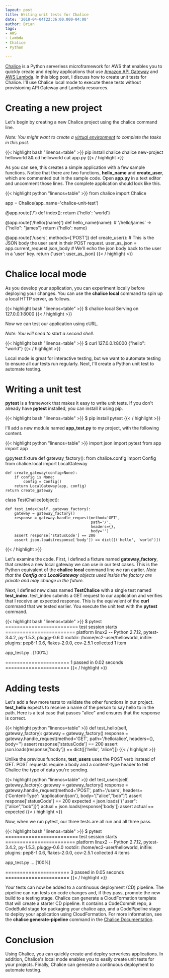 ```yaml
---
layout: post
title: Writing unit tests for Chalice
date: '2018-04-04T22:36:00.000-04:00'
author: Brian
tags: 
- AWS
- Lambda
- Chalice
- Python

---
```


[Chalice](http://chalice.readthedocs.io/en/latest/api.html) is a Python serverless microframework for AWS that enables you to quickly create and deploy applications that use [Amazon API Gateway](https://aws.amazon.com/api-gateway/) and [AWS Lambda](https://aws.amazon.com/lambda/). In this blog post, I discuss how to create unit tests for Chalice. I'll use Chalice local mode to execute these tests without provisioning API Gateway and Lambda resources.

# Creating a new project

Let's begin by creating a new Chalice project using the chalice command line.

*Note: You might want to create a [virtual environment](https://virtualenv.pypa.io/en/stable/) to complete the tasks in this post.*

{{< highlight bash "linenos=table" >}}
pip install chalice 
chalice new-project helloworld && cd helloworld
cat app.py
{{< / highlight >}}

As you can see, this creates a simple application with a few sample functions. Notice that there are two functions, **hello_name** and **create_user**, which are commented out in the sample code. Open **app.py** in a text editor and uncomment those lines. The complete application should look like this.

{{< highlight python "linenos=table" >}}
from chalice import Chalice

app = Chalice(app_name='chalice-unit-test')


@app.route('/')
def index():
    return {'hello': 'world'}


@app.route('/hello/{name}')
def hello_name(name):
    # '/hello/james' -> {"hello": "james"}
    return {'hello': name}


@app.route('/users', methods=['POST'])
def create_user():
    # This is the JSON body the user sent in their POST request.
    user_as_json = app.current_request.json_body
    # We'll echo the json body back to the user in a 'user' key.
    return {'user': user_as_json}
{{< / highlight >}}


# Chalice local mode

As you develop your application, you can experiment locally before deploying your changes. You can use the **chalice local** command to spin up a local HTTP server, as follows.

{{< highlight bash "linenos=table" >}}
$ chalice local
Serving on 127.0.0.1:8000
{{< / highlight >}}

Now we can test our application using cURL.

*Note: You will need to start a second shell.*

{{< highlight bash "linenos=table" >}}
$ curl 127.0.0.1:8000
{"hello": "world"}
{{< / highlight >}}

Local mode is great for interactive testing, but we want to automate testing to ensure all our tests run regularly. Next, I'll create a Python unit test to automate testing.

# Writing a unit test

**pytest** is a framework that makes it easy to write unit tests. If you don't already have **pytest** installed, you can install it using pip.

{{< highlight bash "linenos=table" >}}
$ pip install pytest
{{< / highlight >}}

I'll add a new module named **app_test.py** to my project, with the following content.

{{< highlight python "linenos=table" >}}
import json
import pytest
from app import app


@pytest.fixture
def gateway_factory():
    from chalice.config import Config
    from chalice.local import LocalGateway

    def create_gateway(config=None):
        if config is None:
            config = Config()
        return LocalGateway(app, config)
    return create_gateway


class TestChalice(object):

    def test_index(self, gateway_factory):
        gateway = gateway_factory()
        response = gateway.handle_request(method='GET',
                                          path='/',
                                          headers={},
                                          body='')
        assert response['statusCode'] == 200
        assert json.loads(response['body']) == dict([('hello', 'world')])
{{< / highlight >}}


Let's examine the code. First, I defined a fixture named **gateway_factory**, that creates a new local gateway we can use in our test cases. This is the Python equivalent of the **chalice local** command line we ran earlier. *Note that the **Config** and **LocalGateway** objects used inside the factory are private and may change in the future.*

Next, I defined new class named **TestChalice** with a single test named **test_index**. test_index submits a GET request to our application and verifies that I receive an expected response. This is the equivalent of the **curl** command that we tested earlier. You execute the unit test with the **pytest** command.

{{< highlight bash "linenos=table" >}}
$ pytest
========================= test session starts ========================
platform linux2 -- Python 2.7.12, pytest-3.4.2, py-1.5.3, pluggy-0.6.0
rootdir: /home/ec2-user/helloworld, inifile:
plugins: pep8-1.0.6, flakes-2.0.0, cov-2.5.1
collected 1 item

app_test.py .                                                    [100%]

====================== 1 passed in 0.02 seconds ======================
{{< / highlight >}}

# Adding tests

Let's add a few more tests to validate the other functions in our project. **test_hello** expects to receive a name of the person to say hello to in the path. Here is a test case that passes "alice" and ensures that the response is correct.

{{< highlight python "linenos=table" >}}
    def test_hello(self, gateway_factory):
        gateway = gateway_factory()
        response = gateway.handle_request(method='GET',
                                          path='/hello/alice',
                                          headers={},
                                          body='')
        assert response['statusCode'] == 200
        assert json.loads(response['body']) == dict([('hello', 'alice')])
{{< / highlight >}}
        
Unlike the previous functions, **test_users** uses the POST verb instead of GET. POST requests require a body and a content-type header to tell Chalice the type of data you're sending.

{{< highlight python "linenos=table" >}}
    def test_users(self, gateway_factory):
        gateway = gateway_factory()
        response = gateway.handle_request(method='POST',
                                          path='/users',
                                          headers={'Content-Type':
                                                   'application/json'},
                                          body='["alice","bob"]')
        assert response['statusCode'] == 200
        expected = json.loads('{"user":["alice","bob"]}')
        actual = json.loads(response['body'])
        assert actual == expected
{{< / highlight >}}

Now, when we run pytest, our three tests are all run and all three pass.

{{< highlight bash "linenos=table" >}}
$ pytest
========================= test session starts ========================
platform linux2 -- Python 2.7.12, pytest-3.4.2, py-1.5.3, pluggy-0.6.0
rootdir: /home/ec2-user/helloworld, inifile:
plugins: pep8-1.0.6, flakes-2.0.0, cov-2.5.1
collected 4 items

app_test.py ...                                                 [100%]

====================== 3 passed in 0.05 seconds ======================
{{< / highlight >}}

Your tests can now be added to a continuous deployment (CD) pipeline. The pipeline can run tests on code changes and, if they pass, promote the new build to a testing stage. Chalice can generate a CloudFormation template that will create a starter CD pipeline. It contains a CodeCommit repo, a CodeBuild stage for packaging your chalice app, and a CodePipeline stage to deploy your application using CloudFormation. For more information, see the **chalice generate-pipeline** command in the [Chalice Documentation](http://chalice.readthedocs.io/en/latest/topics/cd.html).

# Conclusion

Using Chalice, you can quickly create and deploy serverless applications. In addition, Chalice's local mode enables you to easily create unit tests for your projects. Finally, Chalice can generate a continuous deployment to automate testing.
